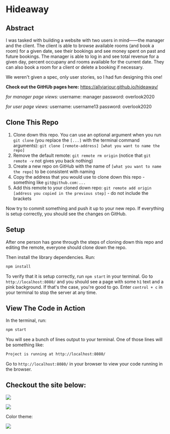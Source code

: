 # Hideaway

## Abstract
I was tasked with building a website with two users in mind——the manager and the client. The client is able to browse available rooms (and book a room) for a given date, see their bookings and see money spent on past and future bookings. The manager is able to log in and see total revenue for a given day, percent occupany and rooms available for the current date. They can also book a room for a client or delete a booking if necessary.

We weren't given a spec, only user stories, so I had fun designing this one!

__Check out the GitHUb pages here:__ https://allyjarjour.github.io/hideaway/

_for manager page views:_
username: manager
password: overlook2020

_for user page views:_
username: username13
password: overlook2020

## Clone This Repo

1. Clone down this repo. You can use an optional argument when you run `git clone` (you replace the `[...]` with the terminal command arguments): `git clone [remote-address] [what you want to name the repo]`
1. Remove the default remote: `git remote rm origin` (notice that `git remote -v` not gives you back nothing)
1. Create a new repo on GitHub with the name of `[what you want to name the repo]` to be consistent with naming
1. Copy the address that you would use to clone down this repo - something like `git@github.com:...`
1. Add this remote to your cloned down repo: `git remote add origin [address you copied in the previous step]` - do not include the brackets

Now try to commit something and push it up to your new repo. If everything is setup correctly, you should see the changes on GitHub.

## Setup

After one person has gone through the steps of cloning down this repo and editing the remote, everyone should clone down the repo. 

Then install the library dependencies. Run:

```bash
npm install
```

To verify that it is setup correctly, run `npm start` in your terminal. Go to `http://localhost:8080/` and you should see a page with some `h1` text and a pink background. If that's the case, you're good to go. Enter `control + c` in your terminal to stop the server at any time.


## View The Code in Action

In the terminal, run:

```bash
npm start
```

You will see a bunch of lines output to your terminal. One of those lines will be something like:

```bash
Project is running at http://localhost:8080/
```

Go to `http://localhost:8080/` in your browser to view your code running in the browser.

## Checkout the site below:

![](https://media.giphy.com/media/dw8ojfskLflJiYVSFU/giphy.gif)

![](https://media.giphy.com/media/ZGCXIngxUkyotFGLNA/giphy.gif)

Color theme:

![](https://user-images.githubusercontent.com/52683607/79948794-c022ee00-8431-11ea-82d8-ce4209a67c57.png)

